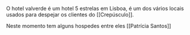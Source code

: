 O hotel valverde é um hotel 5 estrelas em Lisboa, é um dos vários locais usados para despejar os clientes do [[Crepúsculo]].

Neste momento tem alguns hospedes entre eles [[Patrícia Santos]]

